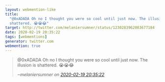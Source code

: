 ```yaml
---
layout: webmention-like
title:
  "@0xADADA Oh no I thought you were so cool until just now. The illusion is
  shattered. 😭😭😂"
target: http://twitter.com/melaniersumner/status/1230283962003677184
date: 2020-02-19 20:35:22
tags: [webmentions]
generator: twitter.com
webmention: true
---
```


<blockquote class="external-citation">
  <p>
    @0xADADA Oh no I thought you were so cool until just now. The illusion is shattered. 😭😭😂
  </p>
  <cite>‒<span class="p-author p-name">melaniersumner</span>
    on
    <a href="http://twitter.com/melaniersumner/status/1230283962003677184" rel="external nofollow" target="_blank">2020-02-19 20:35:22</a>
  </cite>
</blockquote>
